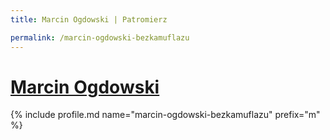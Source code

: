```yaml
---
title: Marcin Ogdowski | Patromierz

permalink: /marcin-ogdowski-bezkamuflazu
---
```


# [Marcin Ogdowski](https://patronite.pl/marcin-ogdowski-bezkamuflazu)

{% include profile.md name="marcin-ogdowski-bezkamuflazu" prefix="m" %}
